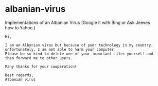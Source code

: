 # albanian-virus
Implementations of an Albanian Virus (Google it with Bing or Ask Jeeves how to Yahoo.)

```
Hi,

I am an Albanian virus but because of poor technology in my country, unfortunately, I am not able to harm your computer.
Please be so kind to delete one of your important files yourself and then forward me to other users.

Many thanks for your cooperation!

Best regards,
Albanian virus
```
